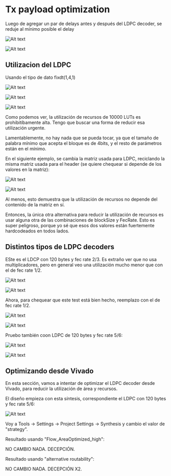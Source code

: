 # Tx payload optimization

Luego de agregar un par de delays antes y después del LDPC decoder, se reduje al mínimo posible el delay

![Alt text](images/crit_path.png)

![Alt text](images/utilization.png)

## Utilizacion del LDPC

Usando el tipo de dato fixdt(1,4,1)

![Alt text](images/aa.png)

![Alt text](images/bb.png)

![Alt text](images/cc.png)

Como podemos ver, la utilización de recursos de 10000 LUTs es prohibitíbamente alta. Tengo que buscar una forma de reducir esa utilización urgente.

Lamentablemente, no hay nada que se pueda tocar, ya que el tamaño de palabra mínimo que acepta el bloque es de 4bits, y el resto de parámetros están en el mínimo.

En el siguiente ejemplo, se cambia la matriz usada para LDPC, reciclando la misma matriz usada para el header (se quiere chequear si depende de los valores en la matriz):

![Alt text](images/dd.png)

![Alt text](images/ee.png)

Al menos, esto demuestra que la utilización de recursos no depende del contenido de la matriz en sí.

Entonces, la única otra alternativa para reducir la utilización de recursos es usar alguna otra de las combinaciones de blockSize y FecRate. Esto es super peligroso, porque yo sé que esos dos valores están fuertemente hardcodeados en todos lados.

## Distintos tipos de LDPC decoders

ESte es el LDCP con 120 bytes y fec rate 2/3. Es extraño ver que no usa multiplicadores, pero en general veo una utilización mucho menor que con el de fec rate 1/2.

![Alt text](images/ff.png)

![Alt text](images/gg.png)

Ahora, para chequear que este test está bien hecho, reemplazo con el de fec rate 1/2.

![Alt text](images/hh.png)

![Alt text](images/ii.png)

Pruebo también coon LDPC de 120 bytes y fec rate 5/6:

![Alt text](images/jj.png)

![Alt text](images/kk.png)

## Optimizando desde Vivado

En esta sección, vamos a intentar de optimizar el LDPC decoder desde Vivado, para reducir la utilización de área y recursos.

El diseño empieza con esta síntesis, correspondiente el LDPC con 120 bytes y fec rate 5/6:

![Alt text](images/ll.png)

Voy a Tools -> Settings -> Project Settings -> Synthesis y cambio el valor de "strategy".

Resultado usando "Flow_AreaOptimized_high":

NO CAMBIO NADA. DECEPCIÓN.

Resultado usando "alternative routability":

NO CAMBIO NADA. DECEPCIÓN X2.
